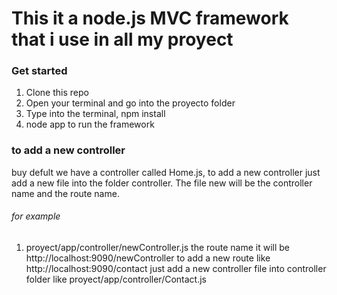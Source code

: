 # This it a node.js MVC framework that i use in all my proyect
### Get started
1. Clone this repo
2. Open your terminal and go into the proyecto folder
3. Type into the terminal, npm install
4. node app to run the framework

### to add a new controller
buy defult we have a controller called Home.js, to add a new controller just add a new file into the folder controller.
The file new will be the controller name and the route name.
###### for example
1. proyect/app/controller/newController.js
the route name it will be http://localhost:9090/newController
to add a new route like http://localhost:9090/contact just add a new controller file into controller folder like proyect/app/controller/Contact.js
